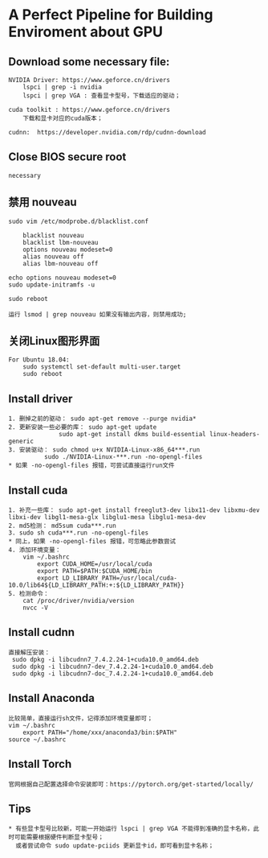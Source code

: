 # A Perfect Pipeline for Building Enviroment about GPU

## Download some necessary file:
	NVIDIA Driver: https://www.geforce.cn/drivers
		lspci | grep -i nvidia
		lspci | grep VGA : 查看显卡型号，下载适应的驱动；

	cuda toolkit : https://www.geforce.cn/drivers
		下载和显卡对应的cuda版本；
	
	cudnn:  https://developer.nvidia.com/rdp/cudnn-download

## Close BIOS secure root
	necessary

## 禁用 nouveau
	sudo vim /etc/modprobe.d/blacklist.conf
	
		blacklist nouveau
		blacklist lbm-nouveau
		options nouveau modeset=0
		alias nouveau off
		alias lbm-nouveau off

	echo options nouveau modeset=0
	sudo update-initramfs -u
	
	sudo reboot
	
	运行 lsmod | grep nouveau 如果没有输出内容，则禁用成功;

## 关闭Linux图形界面
	For Ubuntu 18.04:
		sudo systemctl set-default multi-user.target
		sudo reboot

## Install driver
	1. 删掉之前的驱动： sudo apt-get remove --purge nvidia*
	2. 更新安装一些必要的库： sudo apt-get update 
				  sudo apt-get install dkms build-essential linux-headers-generic
	3. 安装驱动： sudo chmod u+x NVIDIA-Linux-x86_64***.run
		      sudo ./NVIDIA-Linux-***.run -no-opengl-files
	* 如果 -no-opengl-files 报错，可尝试直接运行run文件

## Install cuda
	1. 补充一些库： sudo apt-get install freeglut3-dev libx11-dev libxmu-dev libxi-dev libgl1-mesa-glx libglu1-mesa libglu1-mesa-dev
	2. md5检测： md5sum cuda***.run
	3. sudo sh cuda***.run -no-opengl-files
	* 同上，如果 -no-opengl-files 报错，可忽略此参数尝试
	4. 添加环境变量：
		vim ~/.bashrc
			export CUDA_HOME=/usr/local/cuda
			export PATH=$PATH:$CUDA_HOME/bin
			export LD_LIBRARY_PATH=/usr/local/cuda-10.0/lib64${LD_LIBRARY_PATH:+:${LD_LIBRARY_PATH}}
	5. 检测命令：
		cat /proc/driver/nvidia/version
		nvcc -V

## Install cudnn
	直接解压安装：
	 sudo dpkg -i libcudnn7_7.4.2.24-1+cuda10.0_amd64.deb
	 sudo dpkg -i libcudnn7-dev_7.4.2.24-1+cuda10.0_amd64.deb
	 sudo dpkg -i libcudnn7-doc_7.4.2.24-1+cuda10.0_amd64.deb

## Install Anaconda 
	比较简单，直接运行sh文件，记得添加环境变量即可；
	vim ~/.bashrc
		export PATH="/home/xxx/anaconda3/bin:$PATH"
	source ~/.bashrc

## Install Torch
	官网根据自己配置选择命令安装即可：https://pytorch.org/get-started/locally/

## Tips
	* 有些显卡型号比较新，可能一开始运行 lspci | grep VGA 不能得到准确的显卡名称，此时可能需要根据硬件判断显卡型号；
	  或者尝试命令 sudo update-pciids 更新显卡id，即可看到显卡名称；
